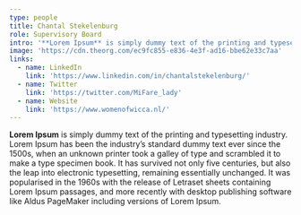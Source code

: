 ```yaml
---
type: people
title: Chantal Stekelenburg
role: Supervisory Board
intro: '**Lorem Ipsum** is simply dummy text of the printing and typesetting industry.'
image: 'https://cdn.theorg.com/ec9fc855-e836-4e3f-ad16-bbe62e33c7aa'
links:
  - name: LinkedIn
    link: 'https://www.linkedin.com/in/chantalstekelenburg/'
  - name: Twitter
    link: 'https://twitter.com/MiFare_lady'
  - name: Website
    link: 'https://www.womenofwicca.nl/'
---
```

**Lorem Ipsum** is simply dummy text of the printing and typesetting industry. Lorem Ipsum has been the industry’s standard dummy text ever since the 1500s, when an unknown printer took a galley of type and scrambled it to make a type specimen book. It has survived not only five centuries, but also the leap into electronic typesetting, remaining essentially unchanged. It was popularised in the 1960s with the release of Letraset sheets containing Lorem Ipsum passages, and more recently with desktop publishing software like Aldus PageMaker including versions of Lorem Ipsum.
